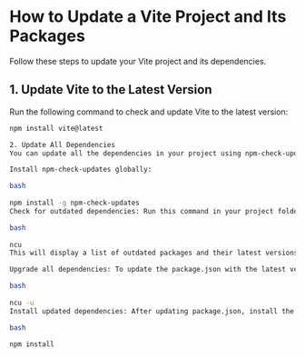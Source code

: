 # How to Update a Vite Project and Its Packages

Follow these steps to update your Vite project and its dependencies.

## 1. Update Vite to the Latest Version

Run the following command to check and update Vite to the latest version:

```bash
npm install vite@latest

2. Update All Dependencies
You can update all the dependencies in your project using npm-check-updates:

Install npm-check-updates globally:

bash
 
npm install -g npm-check-updates
Check for outdated dependencies: Run this command in your project folder:

bash
 
ncu
This will display a list of outdated packages and their latest versions.

Upgrade all dependencies: To update the package.json with the latest versions, run:

bash
 
ncu -u
Install updated dependencies: After updating package.json, install the updated packages:

bash
 
npm install
